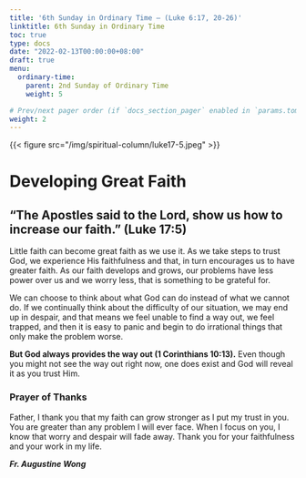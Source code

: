```yaml
---
title: '6th Sunday in Ordinary Time – (Luke 6:17, 20-26)'
linktitle: 6th Sunday in Ordinary Time
toc: true
type: docs
date: "2022-02-13T00:00:00+08:00"
draft: true
menu:
  ordinary-time:
    parent: 2nd Sunday of Ordinary Time
    weight: 5

# Prev/next pager order (if `docs_section_pager` enabled in `params.toml`)
weight: 2
---
```

{{< figure src="/img/spiritual-column/luke17-5.jpeg" >}}

# Developing Great Faith

## “The Apostles said to the Lord, show us how to increase our faith.” (Luke 17:5)

Little faith can become great faith as we use it. As we take steps to trust God, we experience His faithfulness and that, in turn encourages us to have greater faith. As our faith develops and grows, our problems have less power over us and we worry less, that is something to be grateful for.

We can choose to think about what God can do instead of what we cannot do. If we continually think about the difficulty of our situation, we may end up in despair, and that means we feel unable to find a way out, we feel trapped, and then it is easy to panic and begin to do irrational things that only make the problem worse.

**But God always provides the way out (1 Corinthians 10:13).** Even though you might not see the way out right now, one does exist and God will reveal it as you trust Him.

### Prayer of Thanks
Father, I thank you that my faith can grow stronger as I put my trust in you. You are greater than any problem I will ever face. When I focus on you, I know that worry and despair will fade away. Thank you for your faithfulness and your work in my life.

___Fr. Augustine Wong___
